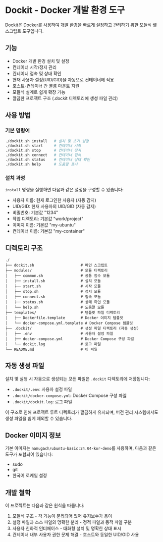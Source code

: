 # Dockit - Docker 개발 환경 도구

Dockit은 Docker를 사용하여 개발 환경을 빠르게 설정하고 관리하기 위한 모듈식 쉘 스크립트 도구입니다.

## 기능

- Docker 개발 환경 설치 및 설정
- 컨테이너 시작/정지 관리
- 컨테이너 접속 및 상태 확인
- 현재 사용자 설정(UID/GID)을 자동으로 컨테이너에 적용
- 호스트-컨테이너 간 볼륨 마운트 지원
- 모듈식 설계로 쉽게 확장 가능
- 깔끔한 프로젝트 구조 (.dockit 디렉토리에 생성 파일 관리)

## 사용 방법

### 기본 명령어

```bash
./dockit.sh install   # 설치 및 초기 설정
./dockit.sh start     # 컨테이너 시작
./dockit.sh stop      # 컨테이너 정지
./dockit.sh connect   # 컨테이너 접속
./dockit.sh status    # 컨테이너 상태 확인
./dockit.sh help      # 도움말 표시
```

### 설치 과정

`install` 명령을 실행하면 다음과 같은 설정을 구성할 수 있습니다:

- 사용자 이름: 현재 로그인한 사용자 (자동 감지)
- UID/GID: 현재 사용자의 UID/GID (자동 감지)
- 비밀번호: 기본값 "1234"
- 작업 디렉토리: 기본값 "work/project"
- 이미지 이름: 기본값 "my-ubuntu"
- 컨테이너 이름: 기본값 "my-container"

## 디렉토리 구조

```
./
├── dockit.sh                     # 메인 스크립트
├── modules/                      # 모듈 디렉토리
│   ├── common.sh                 # 공통 함수 모듈
│   ├── install.sh                # 설치 모듈
│   ├── start.sh                  # 시작 모듈
│   ├── stop.sh                   # 정지 모듈
│   ├── connect.sh                # 접속 모듈
│   ├── status.sh                 # 상태 확인 모듈
│   └── help.sh                   # 도움말 모듈
├── templates/                    # 템플릿 파일 디렉토리
│   ├── Dockerfile.template       # Docker 이미지 템플릿
│   └── docker-compose.yml.template # Docker Compose 템플릿
├── .dockit/                      # 생성 파일 디렉토리 (자동 생성)
│   ├── .env                      # 사용자 설정 파일
│   ├── docker-compose.yml        # Docker Compose 구성 파일
│   └── dockit.log                # 로그 파일
└── README.md                     # 이 파일
```

## 자동 생성 파일

설치 및 실행 시 자동으로 생성되는 모든 파일은 `.dockit` 디렉토리에 저장됩니다:

- `.dockit/.env`: 사용자 설정 파일
- `.dockit/docker-compose.yml`: Docker Compose 구성 파일
- `.dockit/dockit.log`: 로그 파일

이 구조로 인해 프로젝트 루트 디렉토리가 깔끔하게 유지되며, 버전 관리 시스템에서도 생성 파일을 쉽게 제외할 수 있습니다.

## Docker 이미지 정보

기본 이미지는 `namugach/ubuntu-basic:24.04-kor-deno`를 사용하며, 다음과 같은 도구가 포함되어 있습니다:

- sudo
- git
- 한국어 로케일 설정

## 개발 철학

이 프로젝트는 다음과 같은 원칙을 따릅니다:

1. 모듈식 구조 - 각 기능이 분리되어 있어 유지보수가 용이
2. 설정 파일과 소스 파일의 명확한 분리 - 정적 파일과 동적 파일 구분
3. 사용자 친화적 인터페이스 - 대화형 설치 및 명확한 상태 표시
4. 컨테이너 내부 사용자 권한 문제 해결 - 호스트와 동일한 UID/GID 사용 